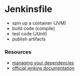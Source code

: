 # Jenkinsfile

- spin up a container (JVM)
- build code (compile)
- test code (JUnit)
- publish artifacts




### Resources

- [managing your dependencies](https://docs.gradle.org/current/userguide/building_java_projects.html#sec:java_dependency_management_overview)
- [official jenkins documentation](https://www.jenkins.io/doc)
